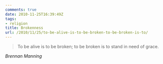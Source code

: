 ```yaml
---
comments: true
date: 2010-11-25T16:39:49Z
tags:
- religion
title: Brokenness
url: /2010/11/25/to-be-alive-is-to-be-broken-to-be-broken-is-to/
---
```


<blockquote class="big">To be alive is to be broken; to be broken is to stand in need of grace.</blockquote>

<cite class="big">Brennan Manning</cite>




